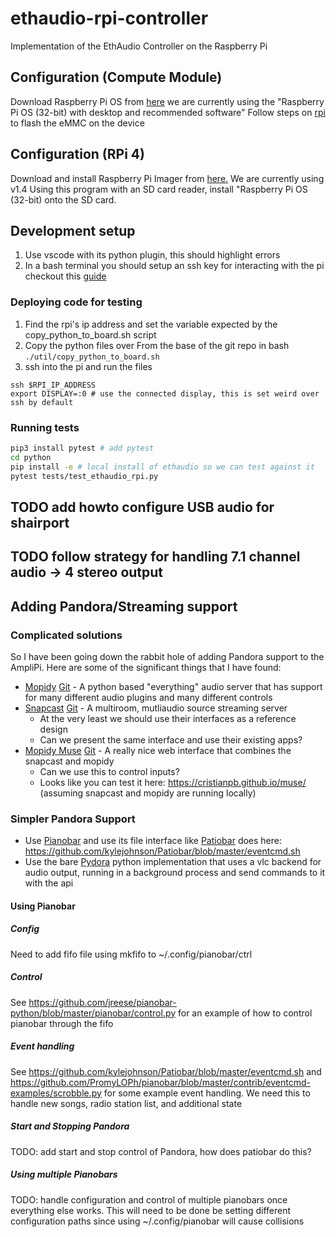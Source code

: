 # ethaudio-rpi-controller
Implementation of the EthAudio Controller on the Raspberry Pi
## Configuration (Compute Module)
Download Raspberry Pi OS from [here](https://www.raspberrypi.org/downloads/raspberry-pi-os/) we are currently using the "Raspberry Pi OS (32-bit) with desktop and recommended software"
Follow steps on [rpi](https://www.raspberrypi.org/documentation/hardware/computemodule/cm-emmc-flashing.md) to flash the eMMC on the device
## Configuration (RPi 4)
Download and install Raspberry Pi Imager from [here.](https://www.raspberrypi.org/downloads/) We are currently using v1.4
Using this program with an SD card reader, install "Raspberry Pi OS (32-bit) onto the SD card.

## Development setup
1. Use vscode with its python plugin, this should highlight errors
2. In a bash terminal you should setup an ssh key for interacting with the pi checkout this [guide](https://www.raspberrypi.org/documentation/remote-access/ssh/passwordless.md)

### Deploying code for testing
1. Find the rpi's ip address and set the variable expected by the copy_python_to_board.sh script
2. Copy the python files over
From the base of the git repo in bash
```./util/copy_python_to_board.sh```
3. ssh into the pi and run the files
```
ssh $RPI_IP_ADDRESS
export DISPLAY=:0 # use the connected display, this is set weird over ssh by default
```
### Running tests
```bash
pip3 install pytest # add pytest
cd python
pip install -e # local install of ethaudio so we can test against it
pytest tests/test_ethaudio_rpi.py
```

## TODO add howto configure USB audio for shairport
## TODO follow strategy for handling 7.1 channel audio -> 4 stereo output

## Adding Pandora/Streaming support

### Complicated solutions
So I have been going down the rabbit hole of adding Pandora support to the AmpliPi. Here are some of the significant things that I have found:
* [Mopidy](www.mopidy.com) [Git](https://github.com/mopidy/mopidy) - A python based "everything" audio server that has support for many different audio plugins and many different controls
* [Snapcast](https://mjaggard.github.io/snapcast/) [Git](https://github.com/badaix/snapcast) - A multiroom, mutliaudio source streaming server
    + At the very least we should use their interfaces as a reference design
    + Can we present the same interface and use their existing apps?
* [Mopidy Muse](https://mopidy.com/ext/muse/) [Git](https://github.com/cristianpb/muse) - A really nice web interface that combines the snapcast and mopidy
    + Can we use this to control inputs?
    + Looks like you can test it here: https://cristianpb.github.io/muse/ (assuming snapcast and mopidy are running locally)

### Simpler Pandora Support
* Use [Pianobar](https://github.com/PromyLOPh/pianobar) and use its file interface like [Patiobar](https://github.com/kylejohnson/Patiobar) does here: https://github.com/kylejohnson/Patiobar/blob/master/eventcmd.sh
* Use the bare [Pydora](https://github.com/mcrute/pydora) python implementation that uses a vlc backend for audio output, running in a background process and send commands to it with the api


#### Using Pianobar
##### Config
Need to add fifo file using mkfifo to ~/.config/pianobar/ctrl
##### Control
See https://github.com/jreese/pianobar-python/blob/master/pianobar/control.py for an example of how to control pianobar through the fifo
##### Event handling
See https://github.com/kylejohnson/Patiobar/blob/master/eventcmd.sh and https://github.com/PromyLOPh/pianobar/blob/master/contrib/eventcmd-examples/scrobble.py for some example event handling. We need this to handle new songs, radio station list, and additional state
##### Start and Stopping Pandora
TODO: add start and stop control of Pandora, how does patiobar do this?
##### Using multiple Pianobars
TODO: handle configuration and control of multiple pianobars once everything else works. This will need to be done be setting different configuration paths since using ~/.config/pianobar will cause collisions
